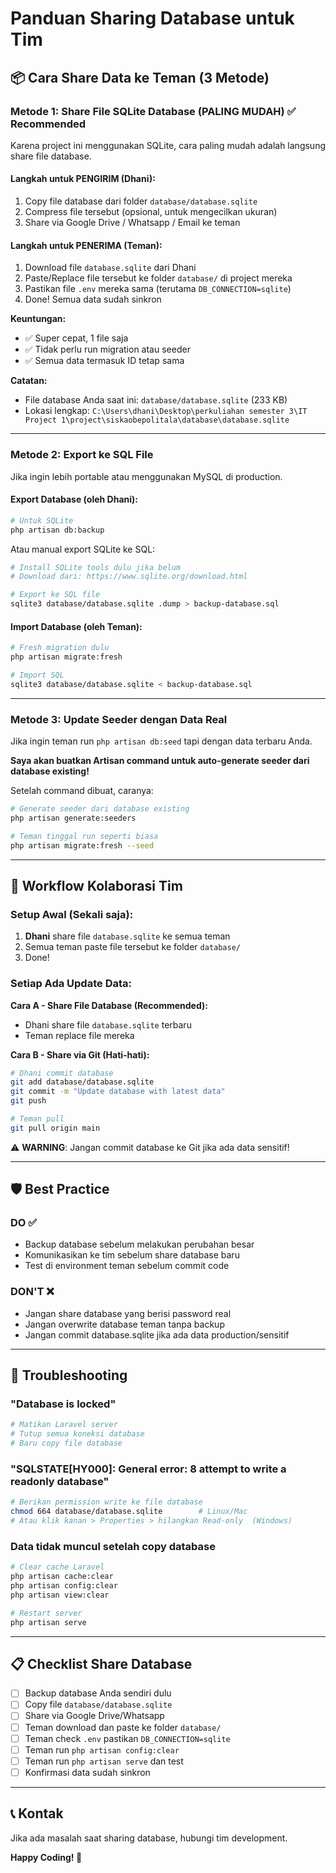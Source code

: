 # Panduan Sharing Database untuk Tim

## 📦 Cara Share Data ke Teman (3 Metode)

### **Metode 1: Share File SQLite Database (PALING MUDAH)** ✅ Recommended

Karena project ini menggunakan SQLite, cara paling mudah adalah langsung share file database.

#### **Langkah untuk PENGIRIM (Dhani):**
1. Copy file database dari folder `database/database.sqlite`
2. Compress file tersebut (opsional, untuk mengecilkan ukuran)
3. Share via Google Drive / Whatsapp / Email ke teman

#### **Langkah untuk PENERIMA (Teman):**
1. Download file `database.sqlite` dari Dhani
2. Paste/Replace file tersebut ke folder `database/` di project mereka
3. Pastikan file `.env` mereka sama (terutama `DB_CONNECTION=sqlite`)
4. Done! Semua data sudah sinkron

**Keuntungan:**
- ✅ Super cepat, 1 file saja
- ✅ Tidak perlu run migration atau seeder
- ✅ Semua data termasuk ID tetap sama

**Catatan:**
- File database Anda saat ini: `database/database.sqlite` (233 KB)
- Lokasi lengkap: `C:\Users\dhani\Desktop\perkuliahan semester 3\IT Project 1\project\siskaobepolitala\database\database.sqlite`

---

### **Metode 2: Export ke SQL File**

Jika ingin lebih portable atau menggunakan MySQL di production.

#### **Export Database (oleh Dhani):**
```bash
# Untuk SQLite
php artisan db:backup
```

Atau manual export SQLite ke SQL:
```bash
# Install SQLite tools dulu jika belum
# Download dari: https://www.sqlite.org/download.html

# Export ke SQL file
sqlite3 database/database.sqlite .dump > backup-database.sql
```

#### **Import Database (oleh Teman):**
```bash
# Fresh migration dulu
php artisan migrate:fresh

# Import SQL
sqlite3 database/database.sqlite < backup-database.sql
```

---

### **Metode 3: Update Seeder dengan Data Real**

Jika ingin teman run `php artisan db:seed` tapi dengan data terbaru Anda.

**Saya akan buatkan Artisan command untuk auto-generate seeder dari database existing!**

Setelah command dibuat, caranya:
```bash
# Generate seeder dari database existing
php artisan generate:seeders

# Teman tinggal run seperti biasa
php artisan migrate:fresh --seed
```

---

## 🔄 Workflow Kolaborasi Tim

### **Setup Awal (Sekali saja):**
1. **Dhani** share file `database.sqlite` ke semua teman
2. Semua teman paste file tersebut ke folder `database/`
3. Done!

### **Setiap Ada Update Data:**

**Cara A - Share File Database (Recommended):**
- Dhani share file `database.sqlite` terbaru
- Teman replace file mereka

**Cara B - Share via Git (Hati-hati):**
```bash
# Dhani commit database
git add database/database.sqlite
git commit -m "Update database with latest data"
git push

# Teman pull
git pull origin main
```

⚠️ **WARNING**: Jangan commit database ke Git jika ada data sensitif!

---

## 🛡️ Best Practice

### **DO ✅**
- Backup database sebelum melakukan perubahan besar
- Komunikasikan ke tim sebelum share database baru
- Test di environment teman sebelum commit code

### **DON'T ❌**
- Jangan share database yang berisi password real
- Jangan overwrite database teman tanpa backup
- Jangan commit database.sqlite jika ada data production/sensitif

---

## 🔧 Troubleshooting

### **"Database is locked"**
```bash
# Matikan Laravel server
# Tutup semua koneksi database
# Baru copy file database
```

### **"SQLSTATE[HY000]: General error: 8 attempt to write a readonly database"**
```bash
# Berikan permission write ke file database
chmod 664 database/database.sqlite        # Linux/Mac
# Atau klik kanan > Properties > hilangkan Read-only  (Windows)
```

### **Data tidak muncul setelah copy database**
```bash
# Clear cache Laravel
php artisan cache:clear
php artisan config:clear
php artisan view:clear

# Restart server
php artisan serve
```

---

## 📋 Checklist Share Database

- [ ] Backup database Anda sendiri dulu
- [ ] Copy file `database/database.sqlite`
- [ ] Share via Google Drive/Whatsapp
- [ ] Teman download dan paste ke folder `database/`
- [ ] Teman check `.env` pastikan `DB_CONNECTION=sqlite`
- [ ] Teman run `php artisan config:clear`
- [ ] Teman run `php artisan serve` dan test
- [ ] Konfirmasi data sudah sinkron

---

## 📞 Kontak

Jika ada masalah saat sharing database, hubungi tim development.

**Happy Coding! 🚀**
